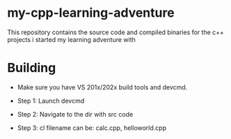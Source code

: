 # my-cpp-learning-adventure
This repository contains the source code and compiled binaries for the c++ projects i started my learning adventure with

# Building
- Make sure you have VS 201x/202x build tools and devcmd.

- Step 1: Launch devcmd

- Step 2: Navigate to the dir with src code

- Step 3: cl <filename>
    filename can be: calc.cpp, helloworld.cpp
